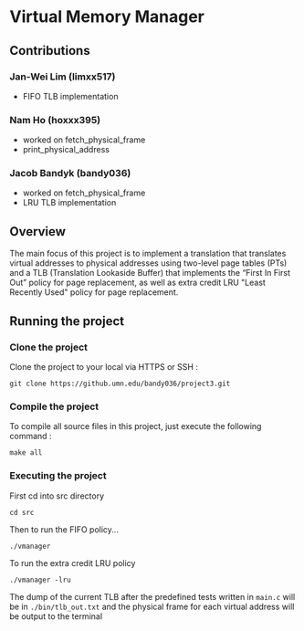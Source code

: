 # Virtual Memory Manager
## Contributions
### Jan-Wei Lim (limxx517)
- FIFO TLB implementation

### Nam Ho (hoxxx395)
- worked on fetch_physical_frame
- print_physical_address
### Jacob Bandyk (bandy036)
- worked on fetch_physical_frame
- LRU TLB implementation

## Overview
The main focus of this project is to implement a translation that translates virtual
addresses to physical addresses using two-level page tables (PTs) and a TLB (Translation
Lookaside Buffer) that implements the “First In First Out” policy for page replacement, as well as extra credit LRU "Least Recently Used" policy for page replacement.

## Running the project

### Clone the project
Clone the project to your local via HTTPS or SSH :
```
git clone https://github.umn.edu/bandy036/project3.git
```

### Compile the project
To compile all source files in this project, just execute the following command :
```
make all
```

### Executing the project
First cd into src directory
```
cd src
```
Then to run the FIFO policy...
```
./vmanager
```
To run the extra credit LRU policy
```
./vmanager -lru
```

The dump of the current TLB after the predefined tests written in `main.c` will be in `./bin/tlb_out.txt` and the physical frame for each virtual address will be output to the terminal

